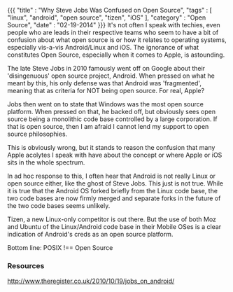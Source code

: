 {{{
    "title"    : "Why Steve Jobs Was Confused on Open Source",
    "tags"     : [ "linux", "android", "open source", "tizen", "iOS" ],
    "category" : "Open Source",
    "date"     : "02-19-2014"
}}}
It's not often I speak with techies, even people who are leads in their respective teams who seem to have a bit of confusion about what open source is or how it relates to operating systems, especially vis-a-vis Android/Linux and iOS. The ignorance of what constitutes Open Source, especially when it comes to Apple, is astounding.

The late Steve Jobs in 2010 famously went off on Google about their 'disingenuous' open source project, Android. When pressed on what he meant by this, his only defense was that Android was 'fragmented', meaning that as criteria for NOT being open source. For real, Apple?

Jobs then went on to state that Windows was the most open source platform. When pressed on that, he backed off, but obviously sees open source being a monolithic code base controlled by a large corporation. If that is open source, then I am afraid I cannot lend my support to open source philosophies.

This is obviously wrong, but it stands to reason the confusion that many Apple acolytes I speak with have about the concept or where Apple or iOS sits in the whole spectrum.

In ad hoc response to this, I often hear that Android is not really Linux or open source either, like the ghost of Steve Jobs. This just is not true. While it is true that the Android OS forked briefly from the Linux code base, the two code bases are now firmly merged and separate forks in the future of the two code bases seems unlikely. 

Tizen, a new Linux-only competitor is out there. But the use of both Moz and Ubuntu of the Linux/Android code base in their Mobile OSes is a clear indication of Android's creds as an open source platform.

Bottom line: POSIX !== Open Source

### Resources ###
http://www.theregister.co.uk/2010/10/19/jobs_on_android/
